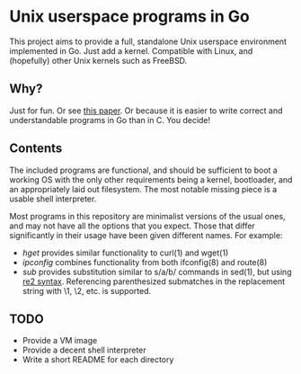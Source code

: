 # Unix userspace programs in Go

This project aims to provide a full, standalone Unix userspace environment implemented in Go. Just add a kernel. Compatible with Linux, and (hopefully) other Unix kernels such as FreeBSD.

## Why?
Just for fun. Or see [this paper](http://harmful.cat-v.org/cat-v/unix_prog_design.pdf). Or because it is easier to write correct and understandable programs in Go than in C. You decide!

## Contents
The included programs are functional, and should be sufficient to boot a working OS with the only other requirements being a kernel, bootloader, and an appropriately laid out filesystem. The most notable missing piece is a usable shell interpreter.

Most programs in this repository are minimalist versions of the usual ones, and may not have all the options that you expect. Those that differ significantly in their usage have been given different names. For example:

* _hget_ provides similar functionality to curl(1) and wget(1) 
* _ipconfig_ combines functionality from both ifconfig(8) and route(8)
* _sub_ provides substitution similar to s/a/b/ commands in sed(1), but using [re2 syntax](https://golang.org/s/re2syntax). Referencing parenthesized submatches in the replacement string with \1, \2, etc. is supported.

## TODO
* Provide a VM image
* Provide a decent shell interpreter
* Write a short README for each directory
